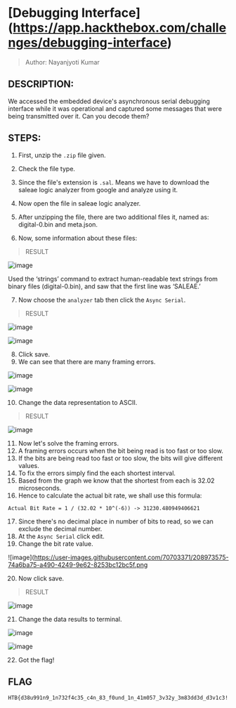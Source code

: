 # [Debugging Interface] (https://app.hackthebox.com/challenges/debugging-interface)
> Author: Nayanjyoti Kumar

## DESCRIPTION:
We accessed the embedded device's asynchronous serial debugging interface while it was operational and captured some messages that were being transmitted over it. 
Can you decode them?

## STEPS:
1. First, unzip the `.zip` file given.

2. Check the file type.

3. Since the file's extension is `.sal`. Means we have to download the saleae logic analyzer from google and analyze using it.

4. Now open the file in saleae logic analyzer.

5. After unzipping the file, there are two additional files it, named as: digital-0.bin and meta.json.

6. Now, some information about these files:

> RESULT

![image](https://github.com/ValhalaKing16/Hack-The-Box-CTF/assets/94128525/04adca7c-49c0-403c-aac4-f443e7a8d7e9)

Used the ‘strings’ command to extract human-readable text strings from binary files (digital-0.bin), and saw that the first line was ‘SALEAE.’

7. Now choose the `analyzer` tab then click the `Async Serial`.

> RESULT

![image](https://user-images.githubusercontent.com/70703371/208970027-69f2bed7-ef1d-4f2d-960a-9d9e91d503e1.png)

![image](https://user-images.githubusercontent.com/70703371/208970324-665f33b4-12c4-4acb-b33b-8dbc300d7b5b.png)


8. Click save.
9. We can see that there are many framing errors.

![image](https://user-images.githubusercontent.com/70703371/208970545-641c445d-e5bd-4b7c-a9e3-ea38bd97c3ee.png)

![image](https://user-images.githubusercontent.com/70703371/208970938-dee35f55-5af6-4dbc-b6cb-2542c82ef05e.png)


10. Change the data representation to ASCII.

> RESULT

![image](https://user-images.githubusercontent.com/70703371/208971058-9cab0bc8-f740-40c3-aa63-36eb58248939.png)


11. Now let's solve the framing errors.
12. A framing errors occurs when the bit being read is too fast or too slow.
13. If the bits are being read too fast or too slow, the bits will give different values.
14. To fix the errors simply find the each shortest interval.
15. Based from the graph we know that the shortest from each is 32.02 microseconds.
16. Hence to calculate the actual bit rate, we shall use this formula:

```
Actual Bit Rate = 1 / (32.02 * 10^(-6)) -> 31230.480949406621
```

17. Since there's no decimal place in number of bits to read, so we can exclude the decimal number.
18. At the `Async Serial` click edit.
19. Change the bit rate value.

![image](https://user-images.githubusercontent.com/70703371/208973575-74a6ba75-a490-4249-9e62-8253bc12bc5f.png


20. Now click save.

> RESULT

![image](https://user-images.githubusercontent.com/70703371/208973645-bc3c5a6b-fa0b-4e4d-aeb0-8c1020a7b5e2.png)


21. Change the data results to terminal.


![image](https://user-images.githubusercontent.com/70703371/208973785-c4f9145c-a617-4191-96d3-a7ceb18f81f4.png)


![image](https://user-images.githubusercontent.com/70703371/208973848-c083ca5d-72c6-40b0-805a-eb875881b00f.png)


22. Got the flag!


## FLAG

```
HTB{d38u991n9_1n732f4c35_c4n_83_f0und_1n_41m057_3v32y_3m83dd3d_d3v1c3!!52}
```
